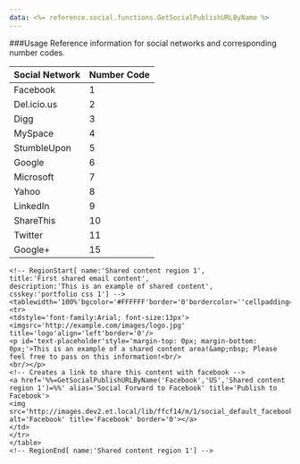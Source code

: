 ```yaml
---
data: <%= reference.social.functions.GetSocialPublishURLByName %>
---
```

###Usage
Reference information for social networks and corresponding number codes.

<table class="table table-hover">
<thead align="left">
<tr>
<th>Social Network</th>
<th>Number Code</th>
</tr>
</thead>
<tbody>
<tr>
<td>Facebook</td>
<td>1</td>
</tr>
<tr>
<td>Del.icio.us</td>
<td>2</td>
</tr>
<tr>
<td>Digg</td>
<td>3</td>
</tr>
<tr>
<td>MySpace</td>
<td>4</td>
</tr>
<tr>
<td>StumbleUpon</td>
<td>5</td>
</tr>
<tr>
<td>Google</td>
<td>6</td>
</tr>
<tr>
<td>Microsoft</td>
<td>7</td>
</tr>
<tr>
<td>Yahoo</td>
<td>8</td>
</tr>
<tr>
<td>LinkedIn</td>
<td>9</td>
</tr>
<tr>
<td>ShareThis</td>
<td>10</td>
</tr>
<tr>
<td>Twitter</td>
<td>11</td>
</tr>
<tr>
<td>Google+</td>
<td>15</td>
</tr>
</tbody>
</table>

```
<!-- RegionStart[ name:'Shared content region 1',
title:'First shared email content',
description:'This is an example of shared content',
csskey:'portfolio css 1'] -->
<tablewidth='100%'bgcolor='#FFFFFF'border='0'bordercolor=''cellpadding='5'cellspacing='0'>
<tr>
<tdstyle='font-family:Arial; font-size:13px'>
<imgsrc='http://example.com/images/logo.jpg' title='logo'align='left'border='0'/>
<p id='text-placeholder'style='margin-top: 0px; margin-bottom: 0px;'>This is an example of a shared content area!&amp;nbsp; Please feel free to pass on this information!<br/>
<br/></p>
<!-- Creates a link to share this content with facebook -->
<a href='%%=GetSocialPublishURLByName('Facebook','US','Shared content region 1')=%%' alias='Social Forward to Facebook' title='Publish to Facebook'>
<img src='http://images.dev2.et.local/lib/ffcf14/m/1/social_default_facebook_icon.jpg' alt='Facebook' title='Facebook' border='0'></a>
</td>
</tr>
</table>
<!-- RegionEnd[ name:'Shared content region 1'] -->
```
